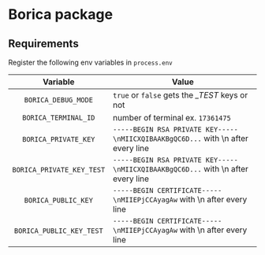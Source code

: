 # Borica package

## Requirements

Register the following env variables in `process.env`

|Variable| Value|
|:-:|---|
|`BORICA_DEBUG_MODE`|`true` or `false` gets the *_TEST* keys or not  |
|`BORICA_TERMINAL_ID`|number of terminal ex. `17361475`|
|`BORICA_PRIVATE_KEY`|`-----BEGIN RSA PRIVATE KEY-----\nMIICXQIBAAKBgQC6D...` with \n after every line|
|`BORICA_PRIVATE_KEY_TEST`|`-----BEGIN RSA PRIVATE KEY-----\nMIICXQIBAAKBgQC6D...` with \n after every line|
|`BORICA_PUBLIC_KEY`|`-----BEGIN CERTIFICATE-----\nMIIEPjCCAyagAw` with \n after every line|
|`BORICA_PUBLIC_KEY_TEST`|`-----BEGIN CERTIFICATE-----\nMIIEPjCCAyagAw` with \n after every line|
